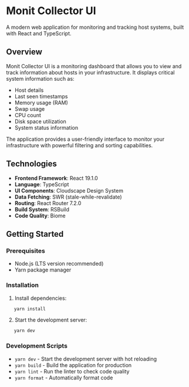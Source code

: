# Monit Collector UI

A modern web application for monitoring and tracking host systems, built with React and TypeScript.

## Overview
Monit Collector UI is a monitoring dashboard that allows you to view and track information about hosts in your infrastructure. It displays critical system information such as:
- Host details
- Last seen timestamps
- Memory usage (RAM)
- Swap usage
- CPU count
- Disk space utilization
- System status information

The application provides a user-friendly interface to monitor your infrastructure with powerful filtering and sorting capabilities.
## Technologies
- **Frontend Framework**: React 19.1.0
- **Language**: TypeScript
- **UI Components**: Cloudscape Design System
- **Data Fetching**: SWR (stale-while-revalidate)
- **Routing**: React Router 7.2.0
- **Build System**: RSBuild
- **Code Quality**: Biome


## Getting Started
### Prerequisites
- Node.js (LTS version recommended)
- Yarn package manager

### Installation
1. Install dependencies:
``` bash
   yarn install
```
2. Start the development server:
``` bash
   yarn dev
```
### Development Scripts
- `yarn dev` - Start the development server with hot reloading
- `yarn build` - Build the application for production
- `yarn lint` - Run the linter to check code quality
- `yarn format` - Automatically format code
